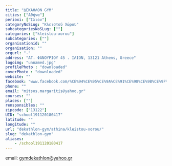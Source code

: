 ```yaml
---
title: "ΔΕΚΑΘΛΟΝ GYM"
cities: ["Αθήνα"]
perioxi: ["Ίλιον"]
categoryNoSLug: "Κλειστού Χώρου"
subcategoriesNoSLug: [""]
categories: ["kleistou-xorou"]
subcategories: [""]
organisationid: ""
organisation: ""
orgurl: "-"
address: "ΑΓ. ΦΑΝΟΥΡΙΟΥ 45 . ΙΛΙΟΝ, 13121 Athens, Greece"
logoimg: "unnamed.jpg"
profilePhoto : "downloaded"
coverPhoto : "downloaded"
website: ""
facebook: "www.facebook.com/%CE%94%CE%95%CE%9A%CE%91%CE%98%CE%9B%CE%9F%CE%9D-GYM/157071120164"
phone: ""
email: "mitsos.margaritis@yahoo.gr"
courses: ""
places: [""]
rensponsibles: ""
zipcode: ["13122"]
UID: "school191120180417"
latitude: ""
longitude: ""
url: "dekathlon-gym/athina/kleistou-xorou/"
slug: "dekathlon-gym"
aliases:
    - /school191120180417
---
```



email: gymdekathlon@yahoo.gr

